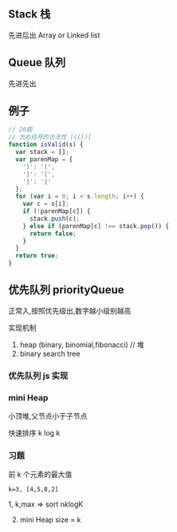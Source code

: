 ## Stack 栈

先进后出
Array or Linked list

## Queue 队列

先进先出

## 例子

```js
// 20题
// 左右括号的合法性 [({})]
function isValid(s) {
  var stack = [];
  var parenMap = {
    ')': '(',
    ']': '[',
    '}': '{'
  };
  for (var i = 0; i < s.length; i++) {
    var c = s[i];
    if (!parenMap[c]) {
      stack.push(c);
    } else if (parenMap[c] !== stack.pop()) {
      return false;
    }
  }
  return true;
}
```

## 优先队列 priorityQueue

正常入,按照优先级出,数字越小级别越高

实现机制

1. heap (binary, binomial,fibonacci) // 堆
2. binary search tree

### 优先队列 js 实现

### mini Heap

小顶堆,父节点小于子节点

快速排序 k log k

### 习题

前 k 个元素的最大值

```
k=3, [4,5,8,2]
```

1, k,max => sort n*k*logK

2. mini Heap
   size = k
